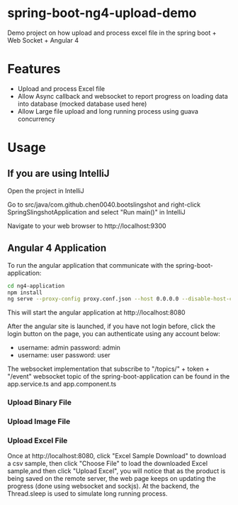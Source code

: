 # spring-boot-ng4-upload-demo

Demo project on how upload and process excel file in the spring boot + Web Socket + Angular 4

# Features

* Upload and process Excel file
* Allow Async callback and websocket to report progress on loading data into database (mocked database used here)
* Allow Large file upload and long running process using guava concurrency

# Usage

## If you are using IntelliJ

Open the project in IntelliJ

Go to src/java/com.github.chen0040.bootslingshot and right-click SpringSlingshotApplication and select "Run main()" in IntelliJ

Navigate to your web browser to http://localhost:9300


## Angular 4 Application

To run the angular application that communicate with the spring-boot-application:


```bash 
cd ng4-application
npm install
ng serve --proxy-config proxy.conf.json --host 0.0.0.0 --disable-host-check --port 8080
```

This will start the angular application at http://localhost:8080

After the angular site is launched, if you have not login before, click the login button on the page, you can authenticate using
any account below:

* username: admin password: admin
* username: user password: user

The websocket implementation that subscribe to "/topics/" + token + "/event" websocket topic of the spring-boot-application can be found in the app.service.ts and app.component.ts


### Upload Binary File



### Upload Image File

### Upload Excel File

Once at http://localhost:8080, click "Excel Sample Download" to download a csv sample, then click "Choose File" to load the
downloaded Excel sample,and then click "Upload Excel", you will notice that as the product is being saved on the remote server,
the web page keeps on updating the progress (done using websocket and sockjs). At the backend, the Thread.sleep is used to simulate
long running process.